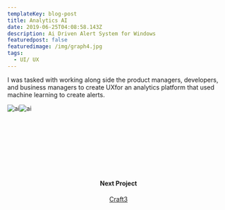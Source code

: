 ```yaml
---
templateKey: blog-post
title: Analytics AI
date: 2019-06-25T04:08:58.143Z
description: Ai Driven Alert System for Windows
featuredpost: false
featuredimage: /img/graph4.jpg
tags:
  - UI/ UX
---
```

<span>I was tasked with working along side the product managers, developers, and business managers to create UXfor an analytics platform that used machine learning to create alerts.</span><div style="text-align:center;display: inline-block">
![ai](/img/ascreen.png)![ai](/img/bscreen.png)
</div>
<div style="padding:120px 0;text-align:center;">
<h4>Next Project</h4>
<a href="/blog/2019-06-26-craft3">Craft3</a>
</div>
